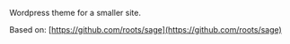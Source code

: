Wordpress theme for a smaller site.

Based on: [https://github.com/roots/sage](https://github.com/roots/sage)
